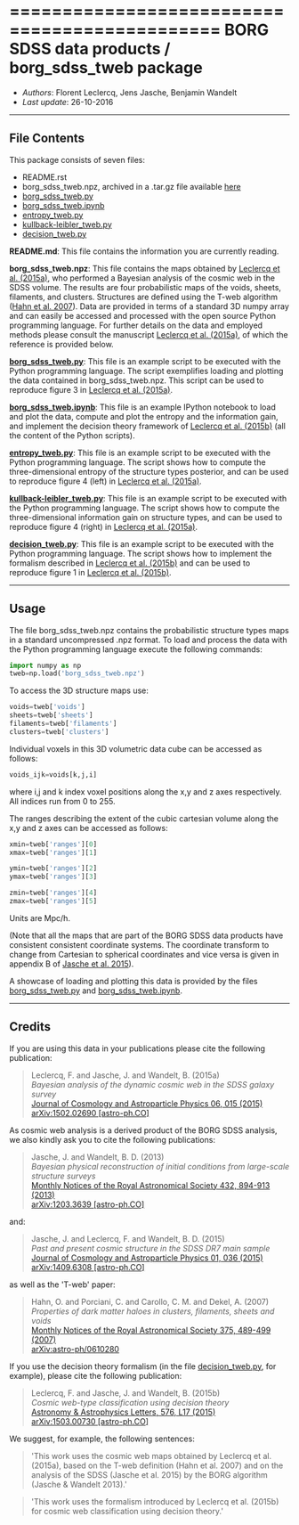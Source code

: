 ==============================================
**BORG SDSS data products** / **borg_sdss_tweb package**
==============================================

* *Authors*: Florent Leclercq, Jens Jasche, Benjamin Wandelt
* *Last update*: 26-10-2016

----------------------
**File Contents**
----------------------

This package consists of seven files:
* README.rst
* borg_sdss_tweb.npz, archived in a .tar.gz file available [here](http://icg.port.ac.uk/~leclercq/data/borg_sdss_tweb.tar.gz)
* [borg_sdss_tweb.py](borg_sdss_tweb.py)
* [borg_sdss_tweb.ipynb](borg_sdss_tweb.ipynb)
* [entropy_tweb.py](entropy_tweb.py)
* [kullback-leibler_tweb.py](kullback-leibler_tweb.py)
* [decision_tweb.py](decision_tweb.py)

**README.md**:
	This file contains the information you are currently reading.

**borg_sdss_tweb.npz**:
	This file contains the maps obtained by [Leclercq et al. (2015a)](https://arxiv.org/abs/1502.02690), who performed a Bayesian analysis of the cosmic web in the SDSS volume. The results are four probabilistic maps of the voids, sheets, filaments, and clusters. Structures are defined using the T-web algorithm ([Hahn et al. 2007](https://arxiv.org/abs/astro-ph/0610280)). Data are provided in terms of a standard 3D numpy array and can easily be accessed and processed with the open source Python programming language. For further details on the data and employed methods please consult the manuscript [Leclercq et al. (2015a)](https://arxiv.org/abs/1502.02690), of which the reference is provided below.

**[borg_sdss_tweb.py](borg_sdss_tweb.py)**:
	This file is an example script to be executed with the Python programming language. The script exemplifies loading and plotting the data contained in borg_sdss_tweb.npz. This script can be used to reproduce figure 3 in [Leclercq et al. (2015a)](https://arxiv.org/abs/1502.02690).

**[borg_sdss_tweb.ipynb](borg_sdss_tweb.ipynb)**:
	This file is an example IPython notebook to load and plot the data, compute and plot the entropy and the information gain, and implement the decision theory framework of [Leclercq et al. (2015b)](https://arxiv.org/abs/1503.00730) (all the content of the Python scripts).

**[entropy_tweb.py](entropy_tweb.py)**:
	This file is an example script to be executed with the Python programming language. The script shows how to compute the three-dimensional entropy of the structure types posterior, and can be used to reproduce figure 4 (left) in [Leclercq et al. (2015a)](https://arxiv.org/abs/1502.02690).

**[kullback-leibler_tweb.py](kullback-leibler_tweb.py)**:
	This file is an example script to be executed with the Python programming language. The script shows how to compute the three-dimensional information gain on structure types, and can be used to reproduce figure 4 (right) in [Leclercq et al. (2015a)](https://arxiv.org/abs/1502.02690).

**[decision_tweb.py](decision_tweb.py)**:
	This file is an example script to be executed with the Python programming language. The script shows how to implement the formalism described in [Leclercq et al. (2015b)](https://arxiv.org/abs/1503.00730) and can be used to reproduce figure 1 in [Leclercq et al. (2015b)](https://arxiv.org/abs/1503.00730).

----------------------
**Usage**
----------------------

The file borg_sdss_tweb.npz contains the probabilistic structure types maps in a standard uncompressed .npz format. To load and process the data with the Python programming language execute the following commands:

```python
import numpy as np
tweb=np.load('borg_sdss_tweb.npz')
```

To access the 3D structure maps use: 

```python
voids=tweb['voids']
sheets=tweb['sheets']
filaments=tweb['filaments']
clusters=tweb['clusters']
```

Individual voxels in this 3D volumetric data cube can be accessed as follows:

```python
voids_ijk=voids[k,j,i]
```

where i,j and k index voxel positions along the x,y and z axes respectively. All indices run from 0 to 255.

The ranges describing the extent of the cubic cartesian volume along the x,y and z axes can be accessed as follows:

```python
xmin=tweb['ranges'][0]
xmax=tweb['ranges'][1]

ymin=tweb['ranges'][2]
ymax=tweb['ranges'][3]

zmin=tweb['ranges'][4]
zmax=tweb['ranges'][5]
```

Units are Mpc/h.

(Note that all the maps that are part of the BORG SDSS data products have consistent consistent coordinate systems. The coordinate transform to change from Cartesian to spherical coordinates and vice versa is given in appendix B of [Jasche et al. 2015](https://arxiv.org/abs/1409.6308)).

A showcase of loading and plotting this data is provided by the files [borg_sdss_tweb.py](borg_sdss_tweb.py) and [borg_sdss_tweb.ipynb](borg_sdss_tweb.ipynb).

----------------------
**Credits**
----------------------

If you are using this data in your publications please cite the
following publication:

> Leclercq, F. and Jasche, J. and Wandelt, B. (2015a)<br />
> *Bayesian analysis of the dynamic cosmic web in the SDSS galaxy survey*<br />
> [Journal of Cosmology and Astroparticle Physics 06, 015 (2015)](http://dx.doi.org/10.1088/1475-7516/2015/06/015)<br />
> [arXiv:1502.02690 [astro-ph.CO]](https://arxiv.org/abs/1502.02690)

As cosmic web analysis is a derived product of the BORG SDSS analysis, we also kindly ask you to cite the following publications:

> Jasche, J. and Wandelt, B. D. (2013)<br />
> *Bayesian physical reconstruction of initial conditions from large-scale structure surveys*<br />
> [Monthly Notices of the Royal Astronomical Society 432, 894-913 (2013)](http://dx.doi.org/10.1093/mnras/stt449)<br />
> [arXiv:1203.3639 [astro-ph.CO]](https://arxiv.org/abs/1203.3639)

and:

> Jasche, J. and Leclercq, F. and Wandelt, B. D. (2015)<br />
> *Past and present cosmic structure in the SDSS DR7 main sample*<br />
> [Journal of Cosmology and Astroparticle Physics 01, 036 (2015)](http://dx.doi.org/10.1088/1475-7516/2013/11/048)<br />
> [arXiv:1409.6308 [astro-ph.CO]](https://arxiv.org/abs/1409.6308)

as well as the 'T-web' paper:

> Hahn, O. and Porciani, C. and Carollo, C. M. and Dekel, A. (2007)<br />
> *Properties of dark matter haloes in clusters, filaments, sheets and voids*<br />
> [Monthly Notices of the Royal Astronomical Society 375, 489-499 (2007)](http://dx.doi.org/10.1111/j.1365-2966.2006.11318.x)<br />
> [arXiv:astro-ph/0610280](https://arxiv.org/abs/astro-ph/0610280)

If you use the decision theory formalism (in the file [decision_tweb.py](decision_tweb.py), for example), please cite the following publication:

> Leclercq, F. and Jasche, J. and Wandelt, B. (2015b)<br />
> *Cosmic web-type classification using decision theory*<br />
> [Astronomy & Astrophysics Letters, 576, L17 (2015)](http://dx.doi.org/10.1051/0004-6361/201526006)<br />
> [arXiv:1503.00730 [astro-ph.CO]](https://arxiv.org/abs/1503.00730)

We suggest, for example, the following sentences:
> 'This work uses the cosmic web maps obtained by Leclercq et al. (2015a), based on the T-web definition (Hahn et al. 2007) and on the analysis of the SDSS (Jasche et al. 2015) by the BORG algorithm (Jasche & Wandelt 2013).'

> 'This work uses the formalism introduced by Leclercq et al. (2015b) for cosmic web classification using decision theory.'

